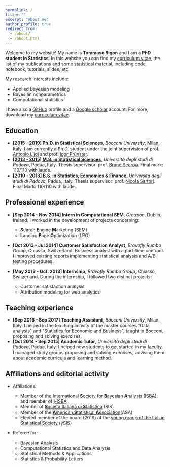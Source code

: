 ```yaml
---
permalink: /
title: ""
excerpt: "About me"
author_profile: true
redirect_from:
  - /about/
  - /about.html
---
```


Welcome to my website! My name is **Tommaso Rigon** and I am a **PhD student in Statistics**. In this website you can find my [curriculum vitae](/files/cv_Rigon.pdf), the list of my [publications](/publications/) and some [statistical material](/year-archive/), including code, notebook, tutorials, slides, etc.

My research interests include:
* Applied Bayesian modeling
* Bayesian nonparametrics
* Computational statistics

I have also a [<i class="fa fa-github"></i> GitHub](https://github.com/tommasorigon) profile and a [<i class="fa fa-google"></i> Google scholar](https://scholar.google.it/citations?user=vRRVHqgAAAAJ&hl=en) account. For more, download my [curriculum vitae](/files/cv_Rigon.pdf).

## <i class="fa fa-graduation-cap"></i> Education

* **[2015 - 2019] Ph.D. in Statistical Sciences**, *Bocconi University*, Milan, Italy. I am currently a Ph.D. student under the joint supervision of  prof. [Antonio Lijoi](http://mypage.unibocconi.eu/antoniolijoi/) and prof. [Igor Prünster](http://mypage.unibocconi.eu/igorpruenster/).
* **[[2013 - 2015] M.S. in Statistical Sciences](http://tesi.cab.unipd.it/49380/1/Rigon_Tommaso.pdf)**, *Università degli studi di Padova*, Padua, Italy. Thesis supervisor: prof. [Bruno Scarpa](http://homes.stat.unipd.it/bruno/). Final mark: 110/110 with laude.
* **[[2010 - 2013] B.S. in Statistics, Economics & Finance](http://tesi.cab.unipd.it/42884/1/Rigon_Tommaso.pdf)**, *Università degli studi di Padova*, Padua, Italy. Thesis supervisor: prof. [Nicola Sartori](https://homes.stat.unipd.it/nicolasartori/en/content/home). Final Mark: 110/110 with laude.


## <i class="fa fa-industry"></i> Professional experience

* **[Sep  2014 - Nov  2014] Intern in Computational SEM**, *Groupon*, Dublin, Ireland. I worked in the development of projects concerning:
    * **S**earch **E**ngine **M**arketing (SEM)
    * **L**anding **P**age **O**ptimization (LPO)

* **[Oct  2013 - Jul  2014] Customer Satisfaction Analyst**, *Bravofly Rumbo Group*, Chiasso, Switzerland. Business analyst with a part-time contract. I improved existing reports implementing statistical analysis and A/B testing procedures.

* **[May 2013 - Oct. 2013] Internship**, *Bravofly Rumbo Group*, Chiasso, Switzerland. During the internship, I followed two distinct projects:
    * Customer satisfaction analysis
    * Attribution modeling for web analytics

## <i class="fa fa-book"></i> Teaching experience
  
* **[Sep 2016 - Sep 2017] Teaching Assistant**, *Bocconi University*, Milan, Italy. I helped in the teaching activity of the master courses "Data analysis" and "Statistics for Economic and Business", taught in Bocconi, proposing and solving exercises.
*  **[Oct 2014 - Sep 2015] Academic Tutor**, *Università degli studi di Padova*, Padua, Italy. I helped new students to get started in my faculty. I managed study groups proposing and solving exercises, advising them about academic curricula and learning method.

## <i class="fa fa-globe"></i> Affiliations and editorial activity
  
  * Affiliations:
      * Member of the [**I**nternational **S**ociety for **B**ayesian **A**nalysis](https://bayesian.org) (ISBA), and member of [j-ISBA](https://j-isba.github.io)
      * Member of [**S**ocietà **I**taliana di **S**tatistica](http://www.sis-statistica.it) (SIS)
      * Member of the [**A**merican **S**tatistical **A**ssociation](http://www.amstat.org)(ASA)
      * Elected member of the board (2016) of the [young group of the Italian Statistical Society](https://youngsis.github.io) (ySIS)
  
  * Referee for:
      * Bayesian Analysis
      * Computational Statistics and Data Analysis
      * Statistical Methods & Applications
      * Statistics & Probability Letters

